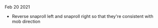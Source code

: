 Feb 20 2021
- Reverse snaproll left and snaproll right so that they're consistent with mob direction